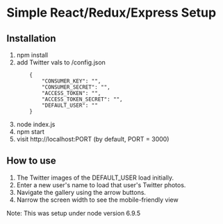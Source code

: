 # Simple React/Redux/Express Setup

## Installation

1. npm install
2. add Twitter vals to /config.json
	```
		{
		    "CONSUMER_KEY": "",
		    "CONSUMER_SECRET": "",
		    "ACCESS_TOKEN": "",
		    "ACCESS_TOKEN_SECRET": "",
		    "DEFAULT_USER": ""
		}
	```
3. node index.js
4. npm start
5. visit http://localhost:PORT (by default, PORT = 3000)

## How to use

1. The Twitter images of the DEFAULT_USER load initially.
2. Enter a new user's name to load that user's Twitter photos.
3. Navigate the gallery using the arrow buttons.
4. Narrow the screen width to see the mobile-friendly view

Note: This was setup under node version 6.9.5